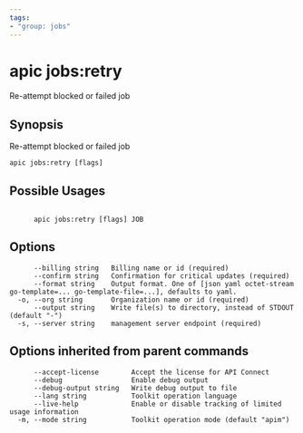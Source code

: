 ```yaml
---
tags:
- "group: jobs"
---
```

# apic jobs:retry

Re-attempt blocked or failed job

## Synopsis

Re-attempt blocked or failed job

```
apic jobs:retry [flags]
```

## Possible Usages

```

      apic jobs:retry [flags] JOB

```

## Options

```
      --billing string   Billing name or id (required)
      --confirm string   Confirmation for critical updates (required)
      --format string    Output format. One of [json yaml octet-stream go-template=... go-template-file=...], defaults to yaml.
  -o, --org string       Organization name or id (required)
      --output string    Write file(s) to directory, instead of STDOUT (default "-")
  -s, --server string    management server endpoint (required)
```

## Options inherited from parent commands

```
      --accept-license        Accept the license for API Connect
      --debug                 Enable debug output
      --debug-output string   Write debug output to file
      --lang string           Toolkit operation language
      --live-help             Enable or disable tracking of limited usage information
  -m, --mode string           Toolkit operation mode (default "apim")
```
